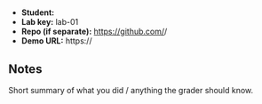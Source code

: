 # <Lab Title>
- **Student:** <github-username>
- **Lab key:** lab-01
- **Repo (if separate):** https://github.com/<you>/<repo>
- **Demo URL:** https://<your-pages-or-vercel>

## Notes
Short summary of what you did / anything the grader should know.

